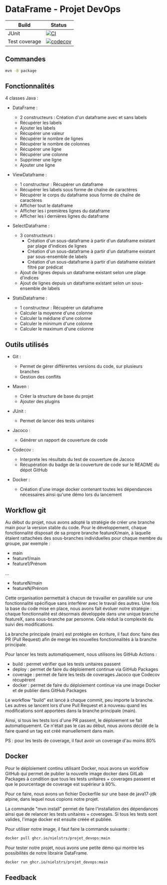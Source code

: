 # DataFrame - Projet DevOps

Build | Status
-- | --
JUnit | [![CI](https://github.com/NielsTRS/projet_devops/actions/workflows/maven.yml/badge.svg)](https://github.com/NielsTRS/projet_devops/actions/workflows/build.yml)
Test coverage | [![codecov](https://codecov.io/gh/NielsTRS/projet_devops/graph/badge.svg?token=U8NJXINQAQ)](https://codecov.io/gh/NielsTRS/projet_devops)

## Commandes
```bash
mvn -B package
```

## Fonctionnalités
4 classes Java :
- DataFrame :
  -  2 constructeurs : Création d'un dataframe avec et sans labels
  - Récupérer les labels
  - Ajouter les labels
  - Récupérer une valeur
  - Récupérer le nombre de lignes
  - Récupérer le nombre de colonnes
  - Récupérer une ligne
  - Récupérer une colonne
  - Supprimer une ligne
  - Ajouter une ligne
  
- ViewDataframe :
    - 1 constructeur : Récupérer un dataframe
    - Récupérer les labels sous forme de chaîne de caractères
    - Récupérer le corps du dataframe sous forme de chaîne de caractères
    - Afficher tout le dataframe
    - Afficher les i premières lignes du dataframe
    - Afficher les i dernières lignes du dataframe
  
- SelectDataframe :
    - 3 constructeurs : 
        - Création d'un sous-dataframe à partir d'un dataframe existant par plage d'indices de lignes
        - Création d'un sous-dataframe à partir d'un dataframe existant par sous-ensemble de labels
        - Création d'un sous-dataframe à partir d'un dataframe existant filtré par prédicat
    - Ajout de lignes depuis un dataframe existant selon une plage d’indices
    - Ajout de lignes depuis un dataframe existant selon un sous-ensemble de labels
  
- StatsDataframe :
    - 1 constructeur : Récupérer un dataframe
    - Calculer la moyenne d'une colonne
    - Calculer la médiane d'une colonne
    - Calculer le minimum d'une colonne
    - Calculer le maximum d'une colonne
  
## Outils utilisés
- Git : 
  - Permet de gérer différentes versions du code, sur plusieurs branches
  - Gestion des conflits

- Maven :
  - Créer la structure de base du projet
  - Ajouter des plugins
  
- JUnit :
  - Permet de lancer des tests unitaires

- Jacoco :
  - Générer un rapport de couverture de code

- Codecov :
    - Interprete les résultats du test de couverture de Jacoco
    - Récupération du badge de la couverture de code sur le README du dépot GitHub
  
- Docker : 
    - Création d'une image docker contenant toutes les dépendances nécessaires ainsi qu'une démo lors du lancement

## Workflow git
Au début du projet, nous avons adopté la stratégie de créer une branche main pour la version stable du code.
Pour le développement, chaque fonctionnalité disposait de sa propre branche featureX/main, à laquelle étaient rattachées des sous-branches individuelles pour chaque membre du groupe, par exemple :
- main
- feature1/main
- feature1/Prénom

...
- featureN/main
- featureN/Prénom

Cette organisation permettait à chacun de travailler en parallèle sur une fonctionnalité spécifique sans interférer avec le travail des autres.
Une fois la base du code mise en place, nous avons fait évoluer notre stratégie : chaque fonctionnalité est désormais développée dans une unique branche featureX, sans sous-branche par personne. 
Cela réduit la complexité du suivi des modifications.

La branche principale (main) est protégée en écriture, il faut donc faire des PR (Pull Request) afin de merge les nouvelles fonctionnalités à la branche principale.

Pour lancer les tests automatiquement, nous utilisons les GitHub Actions : 
- build : permet vérifier que les tests unitaires passent
- deploy : permet de faire du déploiement continue via GitHub Packages
- coverage : permet de faire les tests de coverages Jacoco que Codecov récupèrent
- docker : permet de faire du déploiement continue via une image Docker et de publier dans GitHub Packages

Le workflow "build" est lancé à chaque commit, peu importe la branche.
Les autres se lancent lors d'une Pull Request et à nouveau quand les modifications sont apportées dans la branche principale (main).

Ainsi, si tous les tests lors d'une PR passent, le déploiement se fait automatiquement.
Ce n'était pas le cas au début, nous avions décidé de la faire quand un tag est créé manuellement dans main.

PS : pour les tests de coverage, il faut avoir un coverage d'au moins 80%

## Docker
Pour le déploiement continu utilisant Docker, nous avons un workflow GitHub qui permet de publier la nouvelle image docker dans GitLab Packages à condition que tous les tests unitaires + coverages passent et que le pourcentage de coverage est supérieur à 80%.

Pour ce faire, nous avons un fichier Dockerfile sur une base de java17-jdk alpine, dans lequel nous copions notre projet.

La commande "mvn install" permet de faire l'installation des dépendances ainsi que de relancer les tests unitaires + coverages.
Si tous les tests sont valides, l'image docker est ensuite créée et publiée.

Pour utiliser notre image, il faut faire la commande suivante : 
```sh
docker pull ghcr.io/nielstrs/projet_devops:main
```

Pour tester notre projet, nous avons une petite démo qui montre les possibilités de notre librairie DataFrame.
```sh
docker run ghcr.io/nielstrs/projet_devops:main
```

## Feedback



